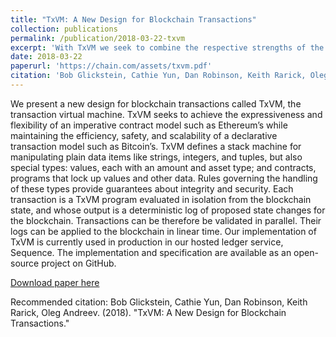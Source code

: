 ```yaml
---
title: "TxVM: A New Design for Blockchain Transactions"
collection: publications
permalink: /publication/2018-03-22-txvm
excerpt: 'With TxVM we seek to combine the respective strengths of the declarative and imperative approaches to representing blockchain transactions, while avoiding their weaknesses.'
date: 2018-03-22
paperurl: 'https://chain.com/assets/txvm.pdf'
citation: 'Bob Glickstein, Cathie Yun, Dan Robinson, Keith Rarick, Oleg Andreev. (2018). &quot;TxVM: A New Design for Blockchain Transactions.&quot; 1(2).'
---
```

We present a new design for blockchain transactions called TxVM, the transaction virtual machine. TxVM seeks to achieve the expressiveness and flexibility of an imperative contract model such as Ethereum’s while maintaining the efficiency, safety, and scalability of a declarative transaction model such as Bitcoin’s. TxVM defines a stack machine for manipulating plain data items like strings, integers, and tuples, but also special types: values, each with an amount and asset type; and contracts, programs that lock up values and other data. Rules governing the handling of these types provide guarantees about integrity and security. Each transaction is a TxVM program evaluated in isolation from the blockchain state, and whose output is a deterministic log of proposed state changes for the blockchain. Transactions can be therefore be validated in parallel. Their logs can be applied to the blockchain in linear time. Our implementation of TxVM is currently used in production in our hosted ledger service, Sequence. The implementation and specification are available as an open-source project on GitHub.

[Download paper here](https://chain.com/assets/txvm.pdf)

Recommended citation: Bob Glickstein, Cathie Yun, Dan Robinson, Keith Rarick, Oleg Andreev. (2018). &quot;TxVM: A New Design for Blockchain Transactions.&quot;

